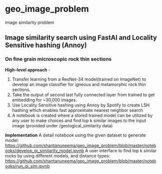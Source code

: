 # geo_image_problem
image similarity problem

## Image similarity search using FastAI and Locality Sensitive hashing (Annoy)
### On fine grain microscopic rock thin sections

__High-level approach__ -
1) Transfer learning from a ResNet-34 model(trained on ImageNet) to develop an image classifier for igneous and metamorphic rock thin sections.
2) Take the output of second last fully connected layer from trained to get embedding for ~30,000 images.
3) Use Locality Sensitive hashing using Annoy by Spotify to create LSH hashing which enables fast approximate nearest neighbor search
4) A notebook is created where a stored trained model can be utilized by any user to make choices and find top k similar images to the input image (provided under /geological_similarity data)

__Implementation__
A detail notebook using the given dataset to generate model: https://github.com/shantanuneema/geo_image_problem/blob/master/notebooks/develop_gi_similarity_model.ipynb
A user interface to find top k similar rocks by using different models, and distance types:
https://github.com/shantanuneema/geo_image_problem/blob/master/notebooks/run_gi_sim.ipynb
